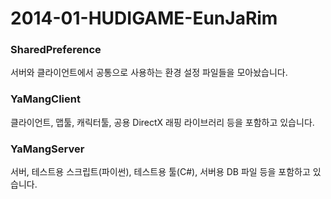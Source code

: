 ﻿2014-01-HUDIGAME-EunJaRim 
=========================

### SharedPreference

서버와 클라이언트에서 공통으로 사용하는 환경 설정 파일들을 모아놨습니다.


### YaMangClient

클라이언트, 맵툴, 캐릭터툴, 공용 DirectX 래핑 라이브러리 등을 포함하고 있습니다.


### YaMangServer

서버, 테스트용 스크립트(파이썬), 테스트용 툴(C#), 서버용 DB 파일 등을 포함하고 있습니다.